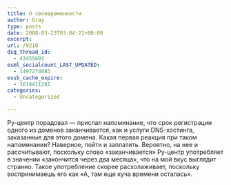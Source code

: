 ```yaml
---
title: О своевременности
author: Gray
type: posts
date: 2008-03-23T03:04:21+00:00
excerpt:
url: /9218
dsq_thread_id:
  - 43455693
esml_socialcount_LAST_UPDATED:
  - 1497274083
essb_cache_expire:
  - 1614411281
categories:
  - Uncategorized

---
```








Ру-центр порадовал &#8212; прислал напоминание, что срок регистрации одного из доменов заканчивается, как и услуги DNS-хостинга, заказанные для этого домена. Какая первая реакция при таком напоминании? Наверное, пойти и заплатить. Вероятно, на нее и рассчитывают, поскольку слово &#171;заканчивается&#187; Ру-центр употребляет в значении &#171;закончится через два месяца&#187;, что на мой вкус выглядит странно. Такое употребление скорее расхолаживает, поскольку воспринимаешь его как &#171;А, там еще куча времени осталась&#187;.